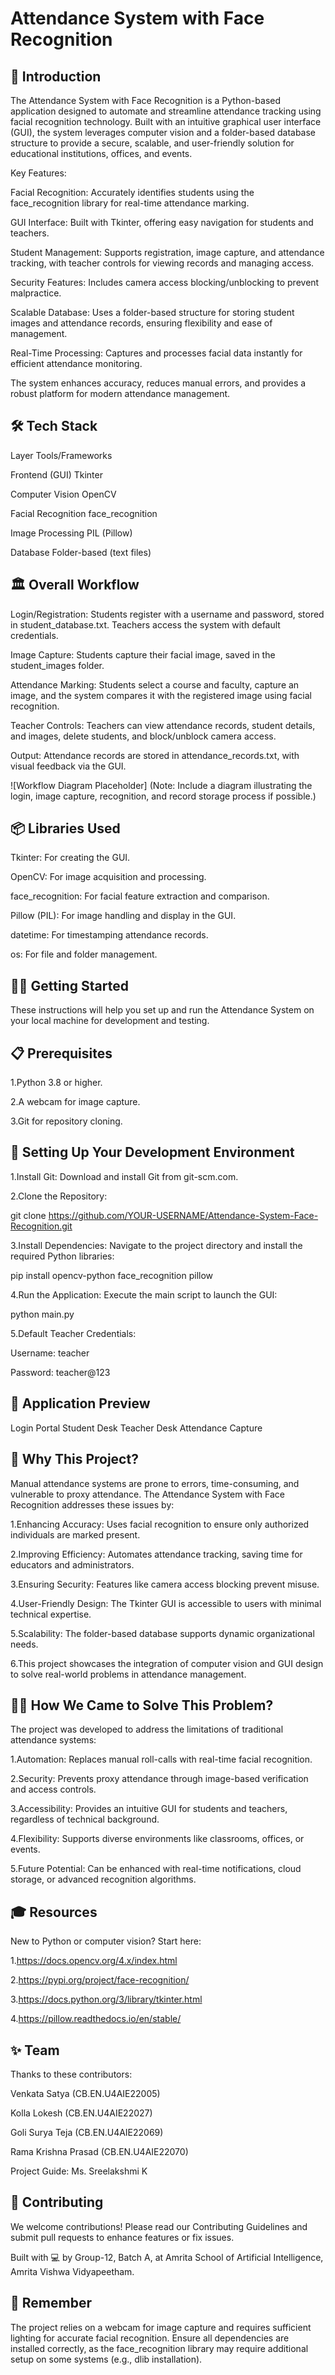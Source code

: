# Attendance System with Face Recognition

## 📌 Introduction

The Attendance System with Face Recognition is a Python-based application designed to automate and streamline attendance tracking using facial recognition technology. Built with an intuitive graphical user interface (GUI), the system leverages computer vision and a folder-based database structure to provide a secure, scalable, and user-friendly solution for educational institutions, offices, and events.

Key Features:

Facial Recognition: Accurately identifies students using the face_recognition library for real-time attendance marking.

GUI Interface: Built with Tkinter, offering easy navigation for students and teachers.

Student Management: Supports registration, image capture, and attendance tracking, with teacher controls for viewing records and managing access.

Security Features: Includes camera access blocking/unblocking to prevent malpractice.

Scalable Database: Uses a folder-based structure for storing student images and attendance records, ensuring flexibility and ease of management.

Real-Time Processing: Captures and processes facial data instantly for efficient attendance monitoring.

The system enhances accuracy, reduces manual errors, and provides a robust platform for modern attendance management.

## 🛠 Tech Stack

Layer	Tools/Frameworks

Frontend (GUI)	Tkinter

Computer Vision	OpenCV

Facial Recognition	face_recognition

Image Processing	PIL (Pillow)

Database	Folder-based (text files)

## 🏛️ Overall Workflow
Login/Registration: Students register with a username and password, stored in student_database.txt. Teachers access the system with default credentials.

Image Capture: Students capture their facial image, saved in the student_images folder.

Attendance Marking: Students select a course and faculty, capture an image, and the system compares it with the registered image using facial recognition.

Teacher Controls: Teachers can view attendance records, student details, and images, delete students, and block/unblock camera access.

Output: Attendance records are stored in attendance_records.txt, with visual feedback via the GUI.

![Workflow Diagram Placeholder]
(Note: Include a diagram illustrating the login, image capture, recognition, and record storage process if possible.)


## 📦 Libraries Used

Tkinter: For creating the GUI.

OpenCV: For image acquisition and processing.

face_recognition: For facial feature extraction and comparison.

Pillow (PIL): For image handling and display in the GUI.

datetime: For timestamping attendance records.

os: For file and folder management.

## 🏃‍♂️ Getting Started

These instructions will help you set up and run the Attendance System on your local machine for development and testing.

## 📋 Prerequisites

1.Python 3.8 or higher.

2.A webcam for image capture.

3.Git for repository cloning.

## 🧱 Setting Up Your Development Environment

1.Install Git:
Download and install Git from git-scm.com.

2.Clone the Repository:

git clone https://github.com/YOUR-USERNAME/Attendance-System-Face-Recognition.git

3.Install Dependencies: Navigate to the project directory and install the required Python libraries:

pip install opencv-python face_recognition pillow

4.Run the Application: Execute the main script to launch the GUI:

python main.py

5.Default Teacher Credentials:

Username: teacher

Password: teacher@123

## 👀 Application Preview

Login Portal	Student Desk	Teacher Desk	Attendance Capture

## 📝 Why This Project?

Manual attendance systems are prone to errors, time-consuming, and vulnerable to proxy attendance. The Attendance System with Face Recognition addresses these issues by:

1.Enhancing Accuracy: Uses facial recognition to ensure only authorized individuals are marked present.

2.Improving Efficiency: Automates attendance tracking, saving time for educators and administrators.

3.Ensuring Security: Features like camera access blocking prevent misuse.

4.User-Friendly Design: The Tkinter GUI is accessible to users with minimal technical expertise.

5.Scalability: The folder-based database supports dynamic organizational needs.

6.This project showcases the integration of computer vision and GUI design to solve real-world problems in attendance management.

## 🏃‍♂️ How We Came to Solve This Problem?

The project was developed to address the limitations of traditional attendance systems:

1.Automation: Replaces manual roll-calls with real-time facial recognition.

2.Security: Prevents proxy attendance through image-based verification and access controls.

3.Accessibility: Provides an intuitive GUI for students and teachers, regardless of technical background.

4.Flexibility: Supports diverse environments like classrooms, offices, or events.

5.Future Potential: Can be enhanced with real-time notifications, cloud storage, or advanced recognition algorithms.

## 🎓 Resources

New to Python or computer vision? Start here:

1.https://docs.opencv.org/4.x/index.html

2.https://pypi.org/project/face-recognition/

3.https://docs.python.org/3/library/tkinter.html

4.https://pillow.readthedocs.io/en/stable/

## ✨ Team

Thanks to these contributors:

Venkata Satya (CB.EN.U4AIE22005)

Kolla Lokesh (CB.EN.U4AIE22027)

Goli Surya Teja (CB.EN.U4AIE22069)

Rama Krishna Prasad (CB.EN.U4AIE22070)

Project Guide: Ms. Sreelakshmi K

## 🙌 Contributing
We welcome contributions! Please read our Contributing Guidelines and submit pull requests to enhance features or fix issues.

Built with 💻 by Group-12, Batch A, at Amrita School of Artificial Intelligence, Amrita Vishwa Vidyapeetham.

## 🧠 Remember
The project relies on a webcam for image capture and requires sufficient lighting for accurate facial recognition. Ensure all dependencies are installed correctly, as the face_recognition library may require additional setup on some systems (e.g., dlib installation).










































































